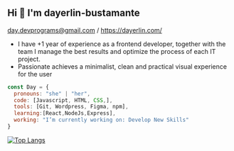 <h2> Hi  👋 I'm dayerlin-bustamante </h2>

day.devprograms@gmail.com / https://dayerlin.com/

- I have +1 year of experience as a frontend developer, together with the team I manage the best results and optimize the process of each IT project. 
- Passionate achieves a minimalist, clean and practical visual experience for the user

```javascript
const Day = {
  pronouns: "she" | "her",
  code: [Javascript, HTML, CSS,],
  tools: [Git, Wordpress, Figma, npm],
  learning:[React,NodeJs,Express],
  working: "I’m currently working on: Develop New Skills"
}
```
[![Top Langs](https://github-readme-stats.vercel.app/api/top-langs/?username=dayerlin-bustamante&layout=compact&theme=apprentice)](https://github.com/dayerlin-bustamante/github-readme-stats)
